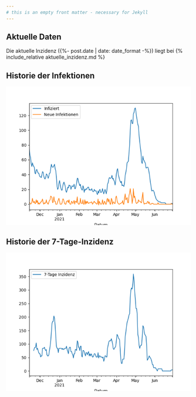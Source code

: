 ```yaml
---
# this is an empty front matter - necessary for Jekyll
---
```


## Aktuelle Daten

Die aktuelle Inzidenz ({%- post.date | date: date_format -%}) liegt bei {% include_relative aktuelle_inzidenz.md %}

## Historie der Infektionen

![Corona-Infektionen in Stutensee](infektionen.png)

## Historie der 7-Tage-Inzidenz

![7-Tage-Inzidenz in Stutensee](inzidenz.png)
